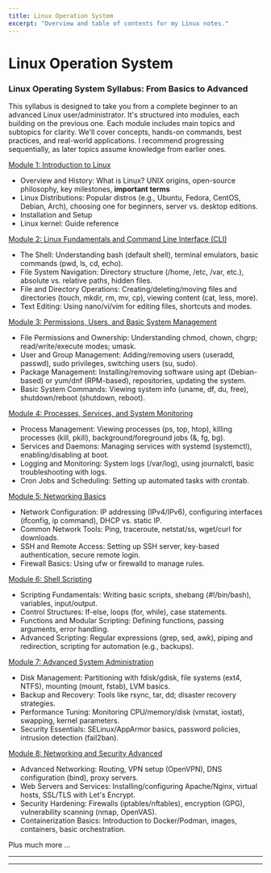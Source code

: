 ```yaml
---
title: Linux Operation System
excerpt: "Overview and table of contents for my Linux notes."
---
```


# Linux Operation System

### Linux Operating System Syllabus: From Basics to Advanced

This syllabus is designed to take you from a complete beginner to an advanced Linux user/administrator. It's structured into modules, each building on the previous one. Each module includes main topics and subtopics for clarity. We'll cover concepts, hands-on commands, best practices, and real-world applications. I recommend progressing sequentially, as later topics assume knowledge from earlier ones.

[Module 1: Introduction to Linux](./mod1_linux_intro)

- Overview and History: What is Linux? UNIX origins, open-source philosophy, key milestones,  **important terms**
- Linux Distributions: Popular distros (e.g., Ubuntu, Fedora, CentOS, Debian, Arch), choosing one for beginners, server vs. desktop editions.
- Installation and Setup
- Linux kernel: Guide reference

[Module 2: Linux Fundamentals and Command Line Interface (CLI)](./modules/mod2_linux_cli.md)

- The Shell: Understanding bash (default shell), terminal emulators, basic commands (pwd, ls, cd, echo).
- File System Navigation: Directory structure (/home, /etc, /var, etc.), absolute vs. relative paths, hidden files.
- File and Directory Operations: Creating/deleting/moving files and directories (touch, mkdir, rm, mv, cp), viewing content (cat, less, more).
- Text Editing: Using nano/vi/vim for editing files, shortcuts and modes.

[Module 3: Permissions, Users, and Basic System Management](./modules/mod3_permissions_sys_mgt.md)

- File Permissions and Ownership: Understanding chmod, chown, chgrp; read/write/execute modes; umask.
- User and Group Management: Adding/removing users (useradd, passwd), sudo privileges, switching users (su, sudo).
- Package Management: Installing/removing software using apt (Debian-based) or yum/dnf (RPM-based), repositories, updating the system.
- Basic System Commands: Viewing system info (uname, df, du, free), shutdown/reboot (shutdown, reboot).

[Module 4: Processes, Services, and System Monitoring](./modules/mod4_processes_services_sys_monitoring.md)

- Process Management: Viewing processes (ps, top, htop), killing processes (kill, pkill), background/foreground jobs (&, fg, bg).
- Services and Daemons: Managing services with systemd (systemctl), enabling/disabling at boot.
- Logging and Monitoring: System logs (/var/log), using journalctl, basic troubleshooting with logs.
- Cron Jobs and Scheduling: Setting up automated tasks with crontab.

[Module 5: Networking Basics](https://www.notion.so/Module-5-Networking-Basics-25f9e8d05f4b804fbcbbd4793ec6b080?pvs=21)

- Network Configuration: IP addressing (IPv4/IPv6), configuring interfaces (ifconfig, ip command), DHCP vs. static IP.
- Common Network Tools: Ping, traceroute, netstat/ss, wget/curl for downloads.
- SSH and Remote Access: Setting up SSH server, key-based authentication, secure remote login.
- Firewall Basics: Using ufw or firewalld to manage rules.

[Module 6: Shell Scripting](https://www.notion.so/Module-6-Shell-Scripting-25f9e8d05f4b8055a408ec314b69fb5d?pvs=21)

- Scripting Fundamentals: Writing basic scripts, shebang (#!/bin/bash), variables, input/output.
- Control Structures: If-else, loops (for, while), case statements.
- Functions and Modular Scripting: Defining functions, passing arguments, error handling.
- Advanced Scripting: Regular expressions (grep, sed, awk), piping and redirection, scripting for automation (e.g., backups).

[Module 7: Advanced System Administration](https://www.notion.so/Module-7-Advanced-System-Administration-25f9e8d05f4b80848e34dd87fe7dd7d9?pvs=21)

- Disk Management: Partitioning with fdisk/gdisk, file systems (ext4, NTFS), mounting (mount, fstab), LVM basics.
- Backup and Recovery: Tools like rsync, tar, dd; disaster recovery strategies.
- Performance Tuning: Monitoring CPU/memory/disk (vmstat, iostat), swapping, kernel parameters.
- Security Essentials: SELinux/AppArmor basics, password policies, intrusion detection (fail2ban).

[Module 8: Networking and Security Advanced](https://www.notion.so/Module-8-Networking-and-Security-Advanced-25f9e8d05f4b80caa34dc12fd57d319e?pvs=21)

- Advanced Networking: Routing, VPN setup (OpenVPN), DNS configuration (bind), proxy servers.
- Web Servers and Services: Installing/configuring Apache/Nginx, virtual hosts, SSL/TLS with Let's Encrypt.
- Security Hardening: Firewalls (iptables/nftables), encryption (GPG), vulnerability scanning (nmap, OpenVAS).
- Containerization Basics: Introduction to Docker/Podman, images, containers, basic orchestration.

Plus much more …

---

---